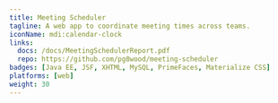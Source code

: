 ```yaml
---
title: Meeting Scheduler
tagline: A web app to coordinate meeting times across teams.
iconName: mdi:calendar-clock
links:
  docs: /docs/MeetingSchedulerReport.pdf
  repo: https://github.com/pg8wood/meeting-scheduler
badges: [Java EE, JSF, XHTML, MySQL, PrimeFaces, Materialize CSS]
platforms: [web]
weight: 30
---
```

